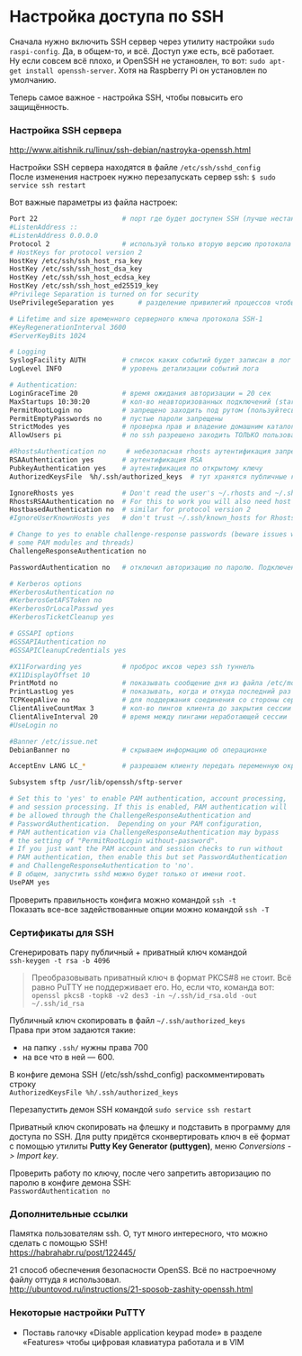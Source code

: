 # Настройка доступа по SSH
Сначала нужно включить SSH сервер через утилиту настройки `sudo raspi-config`. Да, в общем-то, и всё. Доступ уже есть, всё работает.  
Ну если совсем всё плохо, и OpenSSH не установлен, то вот: `sudo apt-get install openssh-server`. Хотя на Raspberry Pi он установлен по умолчанию.

Теперь самое важное - настройка SSH, чтобы повысить его защищённость.

### Настройка SSH сервера
http://www.aitishnik.ru/linux/ssh-debian/nastroyka-openssh.html  

Настройки SSH сервера находятся в файле `/etc/ssh/sshd_config`  
После изменения настроек нужно перезапускать сервер ssh: `$ sudo service ssh restart`

Вот важные параметры из файла настроек:
```bash
Port 22                     # порт где будет доступен SSH (лучше нестандартный)
#ListenAddress ::
#ListenAddress 0.0.0.0
Protocol 2                  # используй только вторую версию протокола
# HostKeys for protocol version 2
HostKey /etc/ssh/ssh_host_rsa_key
HostKey /etc/ssh/ssh_host_dsa_key
HostKey /etc/ssh/ssh_host_ecdsa_key
HostKey /etc/ssh/ssh_host_ed25519_key
#Privilege Separation is turned on for security
UsePrivilegeSeparation yes      # разделение привилегий процессов чтобы не превышали права доступа

# Lifetime and size временного серверного ключа протокола SSH-1
#KeyRegenerationInterval 3600
#ServerKeyBits 1024

# Logging
SyslogFacility AUTH         # список каких событий будет записан в лог (/var/log/auth)
LogLevel INFO               # уровень детализации событий лога

# Authentication:
LoginGraceTime 20           # время ожидания авторизации = 20 сек
MaxStartups 10:30:20        # кол-во неавторизованных подключений (start:rate:full)
PermitRootLogin no          # запрещено заходить под рутом (пользуйтесь sudo)
PermitEmptyPasswords no     # пустые пароли запрещены
StrictModes yes             # проверка прав и владение домашним каталогом пользователя
AllowUsers pi               # по ssh разрешено заходить ТОЛЬКО пользователю 'pi'

#RhostsAuthentication no     # небезопасная rhosts аутентификация запрещена (опция устарела)
RSAAuthentication yes       # аутентификация RSA
PubkeyAuthentication yes    # аутентификация по открытому ключу
AuthorizedKeysFile	%h/.ssh/authorized_keys  # тут хранятся публичные ключи для пользователя

IgnoreRhosts yes            # Don't read the user's ~/.rhosts and ~/.shosts files
RhostsRSAAuthentication no  # For this to work you will also need host keys in /etc/ssh_known_hosts
HostbasedAuthentication no  # similar for protocol version 2
#IgnoreUserKnownHosts yes   # don't trust ~/.ssh/known_hosts for RhostsRSAAuthentication

# Change to yes to enable challenge-response passwords (beware issues with
# some PAM modules and threads)
ChallengeResponseAuthentication no

PasswordAuthentication no   # отключил авторизацию по паролю. Подключение только по ключу

# Kerberos options
#KerberosAuthentication no
#KerberosGetAFSToken no
#KerberosOrLocalPasswd yes
#KerberosTicketCleanup yes

# GSSAPI options
#GSSAPIAuthentication no
#GSSAPICleanupCredentials yes

#X11Forwarding yes          # проброс иксов через ssh туннель
#X11DisplayOffset 10
PrintMotd no                # показывать сообщение дня из файла /etc/motd
PrintLastLog yes            # показывать, когда и откуда последний раз заходил
TCPKeepAlive no             # для поддержания соединения со стороны сервера (вариант похуже)
ClientAliveCountMax 3       # кол-во пингов клиента до закрытия сессии (вариант получше)
ClientAliveInterval 20      # время между пингами неработающей сессии
#UseLogin no

#Banner /etc/issue.net
DebianBanner no             # скрываем информацию об операционке

AcceptEnv LANG LC_*         # разрешаем клиенту передать переменную окружения 'locale'

Subsystem sftp /usr/lib/openssh/sftp-server

# Set this to 'yes' to enable PAM authentication, account processing,
# and session processing. If this is enabled, PAM authentication will
# be allowed through the ChallengeResponseAuthentication and
# PasswordAuthentication.  Depending on your PAM configuration,
# PAM authentication via ChallengeResponseAuthentication may bypass
# the setting of "PermitRootLogin without-password".
# If you just want the PAM account and session checks to run without
# PAM authentication, then enable this but set PasswordAuthentication
# and ChallengeResponseAuthentication to 'no'.
# В общем, запустить sshd можно будет только от имени root.
UsePAM yes
```
Проверить правильность конфига можно командой `ssh -t`  
Показать все-все задействованные опции можно командой `ssh -T`  

### Сертификаты для SSH
Сгенерировать пару публичный + приватный ключ командой  
`ssh-keygen -t rsa -b 4096`

> Преобразовывать приватный ключ в формат PKCS#8 не стоит. Всё равно PuTTY не поддерживает его. Но, если что, команда вот:   
> `openssl pkcs8 -topk8 -v2 des3 -in ~/.ssh/id_rsa.old -out ~/.ssh/id_rsa`

Публичный ключ скопировать в файл `~/.ssh/authorized_keys`  
Права при этом задаются такие:

* на папку `.ssh/` нужны права 700
* на все что в ней — 600.

В конфиге демона SSH (/etc/ssh/sshd_config) раскомментировать строку  
`AuthorizedKeysFile	%h/.ssh/authorized_keys`

Перезапустить демон SSH командой `sudo service ssh restart`

Приватный ключ скопировать на флешку и подставить в программу для доступа по SSH. Для putty придётся сконвертировать ключ в её формат с помощью утилиты **Putty Key Generator (puttygen)**, меню _Conversions -> Import key_.

Проверить работу по ключу, после чего запретить авторизацию по паролю в конфиге демона SSH:  
`PasswordAuthentication no`

### Дополнительные ссылки
Памятка пользователям ssh. О, тут много интересного, что можно сделать с помощью SSH!  
https://habrahabr.ru/post/122445/

21 способ обеспечения безопасности OpenSS. Всё по настроечному файлу оттуда я использовал.  
http://ubuntovod.ru/instructions/21-sposob-zashity-openssh.html

### Некоторые настройки PuTTY
* Поставь галочку «Disable application keypad mode» в разделе «Features» чтобы цифровая клавиатура работала и в VIM
